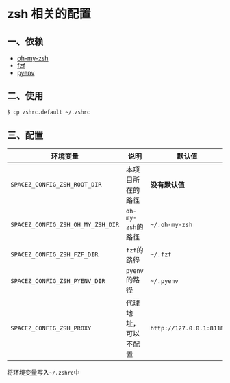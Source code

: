 # zsh 相关的配置

## 一、依赖

- [oh-my-zsh](https://github.com/ohmyzsh/ohmyzsh)
- [fzf](https://github.com/junegunn/fzf)
- [pyenv](https://github.com/pyenv/pyenv)

## 二、使用

```bash
$ cp zshrc.default ~/.zshrc
```

## 三、配置

| 环境变量                           | 说明                 | 默认值                  |
|------------------------------------|----------------------|-------------------------|
| `SPACEZ_CONFIG_ZSH_ROOT_DIR`       | 本项目所在的路径     | **没有默认值**          |
| `SPACEZ_CONFIG_ZSH_OH_MY_ZSH_DIR`  | `oh-my-zsh`的路径    | `~/.oh-my-zsh`          |
| `SPACEZ_CONFIG_ZSH_FZF_DIR`        | `fzf`的路径          | `~/.fzf`                |
| `SPACEZ_CONFIG_ZSH_PYENV_DIR`      | `pyenv`的路径        | `~/.pyenv`              |
| `SPACEZ_CONFIG_ZSH_PROXY`          | 代理地址，可以不配置 | `http://127.0.0.1:8118` |

将环境变量写入`~/.zshrc`中
